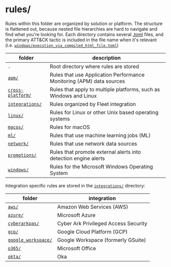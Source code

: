 # rules/

Rules within this folder are organized by solution or platform. The structure is flattened out, because nested file hierarchies are hard to navigate and find what you're looking for. Each directory contains several [.toml](https://github.com/toml-lang/toml) files, and the primary ATT&CK tactic is included in the file name when it's relevant (i.e. [`windows/execution_via_compiled_html_file.toml`](windows/execution_via_compiled_html_file.toml))

| folder                              |  description                                                         |
|-------------------------------------|----------------------------------------------------------------------|
| `.`                                 | Root directory where rules are stored                                |
| [`apm/`](apm)                       | Rules that use Application Performance Monitoring (APM) data sources |
| [`cross-platform/`](cross-platform) | Rules that apply to multiple platforms, such as Windows and Linux    |
| [`integrations/`](integrations)     | Rules organized by Fleet integration                                 |
| [`linux/`](linux)                   | Rules for Linux or other Unix based operating systems                |
| [`macos/`](macos)                   | Rules for macOS                                                      |
| [`ml/`](ml)                         | Rules that use machine learning jobs (ML)                            |
| [`network/`](network)               | Rules that use network data sources                                  |
| [`promotions/`](promotions)         | Rules that promote external alerts into detection engine alerts      |
| [`windows/`](windows)               | Rules for the Microsoft Windows Operating System                     |


Integration specific rules are stored in the [`integrations/`](integrations) directory:

| folder                                                 |  integration                         |
|--------------------------------------------------------|--------------------------------------|
| [`aws/`](integrations/aws)                             | Amazon Web Services (AWS)            |
| [`azure/`](integrations/azure)                         | Microsoft Azure                      |
| [`cyberarkpas/`](integrations/cyberarkpas)             | Cyber Ark Privileged Access Security |
| [`gcp/`](integrations/gcp)                             | Google Cloud Platform (GCP)          |
| [`google_workspace/`](integrations/google_workspace)   | Google Workspace (formerly GSuite)   |
| [`o365/`](integrations/o365)                           | Microsoft Office                     |
| [`okta/`](integrations/okta)                           | Oka                                  |

